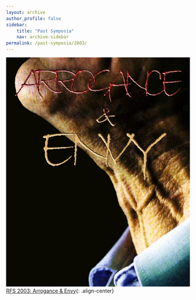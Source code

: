 ```yaml
---
layout: archive
author_profile: false
sidebar: 
    title: "Past Symposia"
    nav: archive-sidebar
permalink: /past-symposia/2003/
---
```


![2003 rfs](/img/rfs-2003.jpg "2003 RFS")
[RFS 2003: Arrogance & Envy](https://web.archive.org/web/20211022191724/https://rusfilm.pitt.edu/2003-arrogance-envy/){: .align-center}